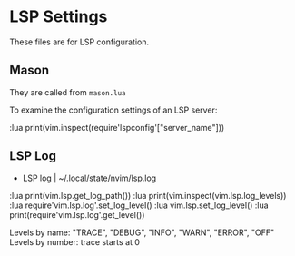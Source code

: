 # LSP Settings

These files are for LSP configuration.

## Mason 

They are called from `mason.lua`

To examine the configuration settings of an LSP server:

:lua print(vim.inspect(require'lspconfig'["server_name"]))

## LSP Log 

- LSP log | ~/.local/state/nvim/lsp.log

:lua print(vim.lsp.get_log_path())
:lua print(vim.inspect(vim.lsp.log_levels))
:lua require'vim.lsp.log'.set_log_level(<level>)
:lua vim.lsp.set_log_level(<level>)
:lua print(require'vim.lsp.log'.get_level())

Levels by name: "TRACE", "DEBUG", "INFO", "WARN", "ERROR", "OFF"
Levels by number: trace starts at 0

